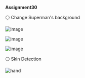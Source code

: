 **Assignment30**

⚪ Change Superman's background

![image](https://user-images.githubusercontent.com/76538787/163012578-1048b8cc-1762-498f-af16-193e15f4529c.png)

![image](https://user-images.githubusercontent.com/76538787/163012659-e4733452-7016-4428-8499-cb06fb1220d8.png)

![image](https://user-images.githubusercontent.com/76538787/163012735-acdefabd-d3e1-4585-9913-391394382f05.png)


⚪ Skin Detection

![hand](https://user-images.githubusercontent.com/76538787/163012875-e11a34a5-941c-4318-b7c2-1e0080816cb1.png)
